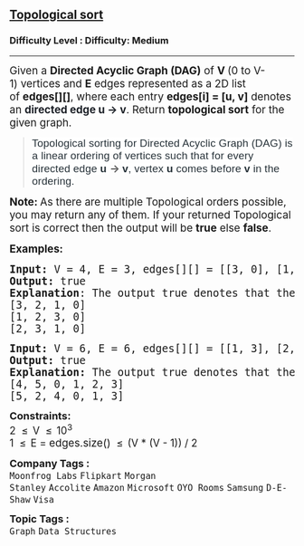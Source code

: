 <h2><a href="https://www.geeksforgeeks.org/problems/topological-sort/1?_gl=1*dmdniw*_up*MQ..*_gs*MQ..&gclid=CjwKCAjwzMi_BhACEiwAX4YZUKrElo2jrydhNcjOY-mk7KKLpSFHD_pL_xQC3El7uimdrdMnQOtxRhoCIFEQAvD_BwE">Topological sort</a></h2><h3>Difficulty Level : Difficulty: Medium</h3><hr><div class="problems_problem_content__Xm_eO"><p><span style="font-size: 14pt;">Given a&nbsp;<strong>Directed Acyclic Graph (DAG)</strong>&nbsp;of&nbsp;<strong>V&nbsp;</strong>(0 to V-1)&nbsp;vertices and&nbsp;<strong>E</strong>&nbsp;edges represented as a 2D list of&nbsp;<strong>edges[][]</strong>, where each entry&nbsp;<strong>edges[i] = [u, v]</strong>&nbsp;denotes an&nbsp;<span style="background-color: #ffffff; color: #1e2229; font-family: var(--gfg-font-secondary); font-weight: bolder;">directed<strong>&nbsp;</strong>edge&nbsp;</span><span style="background-color: #ffffff; color: #1e2229; font-family: var(--gfg-font-secondary); font-weight: bolder;">u -&gt; v</span>. Return&nbsp;<strong>topological sort</strong>&nbsp;for the given graph.</span></p>
<blockquote><span style="font-size: 14pt;"><span style="box-sizing: border-box; margin: 0px; padding: 0px; border: 0px; vertical-align: baseline; color: #273239; font-family: Nunito, sans-serif; letter-spacing: 0.162px; background-color: #ffffff;">Topological sorting for&nbsp;</span><span style="box-sizing: border-box; margin: 0px; padding: 0px; border: 0px; vertical-align: baseline; color: #273239; font-family: Nunito, sans-serif; letter-spacing: 0.162px; background-color: #ffffff;"><span style="box-sizing: border-box; margin: 0px; padding: 0px; border: 0px; vertical-align: baseline;">Directed Acyclic Graph (DAG)</span></span><span style="box-sizing: border-box; margin: 0px; padding: 0px; border: 0px; vertical-align: baseline; color: #273239; font-family: Nunito, sans-serif; letter-spacing: 0.162px; background-color: #ffffff;">&nbsp;is a linear ordering of vertices such that for every directed edge&nbsp;<strong>u&nbsp;</strong></span><strong>-&gt;&nbsp;</strong><span style="box-sizing: border-box; margin: 0px; padding: 0px; border: 0px; vertical-align: baseline; color: #273239; font-family: Nunito, sans-serif; letter-spacing: 0.162px; background-color: #ffffff;"><strong>v</strong>, vertex&nbsp;</span><strong style="box-sizing: border-box; margin: 0px; padding: 0px; border: 0px; vertical-align: baseline; color: #273239; font-family: Nunito, sans-serif; letter-spacing: 0.162px; background-color: #ffffff;"><strong style="box-sizing: border-box; margin: 0px; padding: 0px; border: 0px; vertical-align: baseline;">u</strong></strong><span style="box-sizing: border-box; margin: 0px; padding: 0px; border: 0px; vertical-align: baseline; color: #273239; font-family: Nunito, sans-serif; letter-spacing: 0.162px; background-color: #ffffff;">&nbsp;comes before&nbsp;</span><strong style="box-sizing: border-box; margin: 0px; padding: 0px; border: 0px; vertical-align: baseline; color: #273239; font-family: Nunito, sans-serif; letter-spacing: 0.162px; background-color: #ffffff;"><strong style="box-sizing: border-box; margin: 0px; padding: 0px; border: 0px; vertical-align: baseline;">v</strong></strong><span style="box-sizing: border-box; margin: 0px; padding: 0px; border: 0px; vertical-align: baseline; color: #273239; font-family: Nunito, sans-serif; letter-spacing: 0.162px; background-color: #ffffff;">&nbsp;in the ordering.</span></span></blockquote>
<p><span style="font-size: 14pt;"><strong>Note:&nbsp;</strong>As there are multiple Topological orders possible, you may return any of them. If your returned Topological sort is correct then the output will be&nbsp;<strong>true</strong>&nbsp;else&nbsp;<strong>false</strong>.</span></p>
<p><span style="font-size: 14pt;"><strong>Examples:</strong></span></p>
<pre><span style="font-size: 14pt;"><strong>Input:</strong> V = 4, E = 3, edges[][] = [[3, 0], [1, 0], [2, 0]]</span><br><span style="font-size: 14pt;"><img src="https://media.geeksforgeeks.org/img-practice/PROD/addEditProblem/700255/Web/Other/24aa5d54-bc1f-489c-bd2d-ad02ddccdf31_1684492511.png" alt=""></span><br><span style="font-size: 14pt;"><strong>Output: </strong>true</span><br><span style="font-size: 14pt;"><strong>Explanation</strong>: The output true denotes that the order is valid. Few valid Topological orders for the given graph are:
[3, 2, 1, 0]</span><br><span style="font-size: 14pt;">[1, 2, 3, 0]</span><br><span style="font-size: 14pt;">[2, 3, 1, 0]</span></pre>
<pre><span style="font-size: 14pt;"><strong>Input: </strong>V = 6, E = 6, edges[][] = [[1, 3], [2, 3], [4, 1], [4, 0], [5, 0], [5,2]]
<img src="https://media.geeksforgeeks.org/img-practice/PROD/addEditProblem/700255/Web/Other/c35bb1d1-130c-49aa-a17e-118181d7bdcd_1684492512.png" alt=""><br><strong>Output: </strong>true
<strong>Explanation: </strong>The output true denotes that the order is valid. Few valid Topological orders for the graph are:<br>[4, 5, 0, 1, 2, 3]<br>[5, 2, 4, 0, 1, 3]</span></pre>
<p><span style="font-size: 18px;"><strong>Constraints:</strong><br>2&nbsp;&nbsp;</span><span style="font-size: 18px;">≤</span>&nbsp;&nbsp;<span style="font-size: 18px;">V&nbsp;&nbsp;</span><span style="font-size: 18px;">≤</span>&nbsp;&nbsp;<span style="font-size: 18px;">10<sup>3</sup><br>1&nbsp;&nbsp;</span><span style="font-size: 18px;">≤</span>&nbsp;&nbsp;<span style="font-size: 18px;">E =&nbsp;</span><span style="font-size: 14pt;">edges.size()</span><span style="font-size: 18px;">&nbsp;&nbsp;</span><span style="font-size: 18px;">≤</span>&nbsp;&nbsp;<span style="font-size: 18px;">(V * (V - 1)) / 2</span></p></div><p><span style=font-size:18px><strong>Company Tags : </strong><br><code>Moonfrog Labs</code>&nbsp;<code>Flipkart</code>&nbsp;<code>Morgan Stanley</code>&nbsp;<code>Accolite</code>&nbsp;<code>Amazon</code>&nbsp;<code>Microsoft</code>&nbsp;<code>OYO Rooms</code>&nbsp;<code>Samsung</code>&nbsp;<code>D-E-Shaw</code>&nbsp;<code>Visa</code>&nbsp;<br><p><span style=font-size:18px><strong>Topic Tags : </strong><br><code>Graph</code>&nbsp;<code>Data Structures</code>&nbsp;
